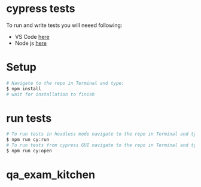 # cypress tests
To run and write tests you will neeed following:
- VS Code [here](https://code.visualstudio.com/)
- Node js [here](https://nodejs.org/en/)

# Setup
```sh
# Navigate to the repo in Terminal and type:
$ npm install
# wait for installation to finish
```

# run tests
```sh
# To run tests in headless mode navigate to the repo in Terminal and type:
$ npm run cy:run
# To run tests from cypress GUI navigate to the repo in Terminal and type:
$ npm run cy:open
```
# qa_exam_kitchen
